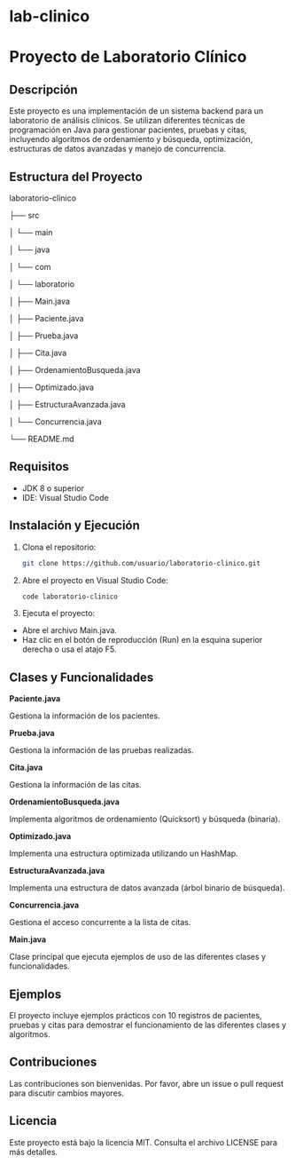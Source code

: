# lab-clinico

# Proyecto de Laboratorio Clínico

## Descripción
Este proyecto es una implementación de un sistema backend para un laboratorio de análisis clínicos. Se utilizan diferentes técnicas de programación en Java para gestionar pacientes, pruebas y citas, incluyendo algoritmos de ordenamiento y búsqueda, optimización, estructuras de datos avanzadas y manejo de concurrencia.

## Estructura del Proyecto
laboratorio-clinico

├── src

│ └── main

│ └── java

│ └── com

│ └── laboratorio

│ ├── Main.java

│ ├── Paciente.java

│ ├── Prueba.java

│ ├── Cita.java

│ ├── OrdenamientoBusqueda.java

│ ├── Optimizado.java

│ ├── EstructuraAvanzada.java

│ └── Concurrencia.java

└── README.md


## Requisitos
- JDK 8 o superior
- IDE: Visual Studio Code

## Instalación y Ejecución

1. Clona el repositorio:
   ```sh
   git clone https://github.com/usuario/laboratorio-clinico.git

2. Abre el proyecto en Visual Studio Code:
   ```sh
   code laboratorio-clinico

3. Ejecuta el proyecto:

  - Abre el archivo Main.java.
  - Haz clic en el botón de reproducción (Run) en la esquina superior derecha o usa el atajo F5.

## Clases y Funcionalidades
  **Paciente.java**
  
  Gestiona la información de los pacientes.

  **Prueba.java**
  
  Gestiona la información de las pruebas realizadas.

  **Cita.java**
  
  Gestiona la información de las citas.

  **OrdenamientoBusqueda.java**

  Implementa algoritmos de ordenamiento (Quicksort) y búsqueda (binaria).

  **Optimizado.java**
  
  Implementa una estructura optimizada utilizando un HashMap.

  **EstructuraAvanzada.java**
  
  Implementa una estructura de datos avanzada (árbol binario de búsqueda).

**Concurrencia.java**

  Gestiona el acceso concurrente a la lista de citas.

**Main.java**

  Clase principal que ejecuta ejemplos de uso de las diferentes clases y funcionalidades.

## Ejemplos

El proyecto incluye ejemplos prácticos con 10 registros de pacientes, pruebas y citas para demostrar el funcionamiento de las diferentes clases y algoritmos.

## Contribuciones

Las contribuciones son bienvenidas. Por favor, abre un issue o pull request para discutir cambios mayores.

## Licencia

Este proyecto está bajo la licencia MIT. Consulta el archivo LICENSE para más detalles.

